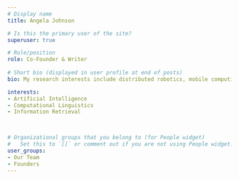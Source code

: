 ```yaml
---
# Display name
title: Angela Johnson

# Is this the primary user of the site?
superuser: true

# Role/position
role: Co-Founder & Writer
 
# Short bio (displayed in user profile at end of posts)
bio: My research interests include distributed robotics, mobile computing and programmable matter.

interests:
- Artificial Intelligence
- Computational Linguistics
- Information Retrieval

 

# Organizational groups that you belong to (for People widget)
#   Set this to `[]` or comment out if you are not using People widget.
user_groups:
- Our Team
- Founders
---
```





